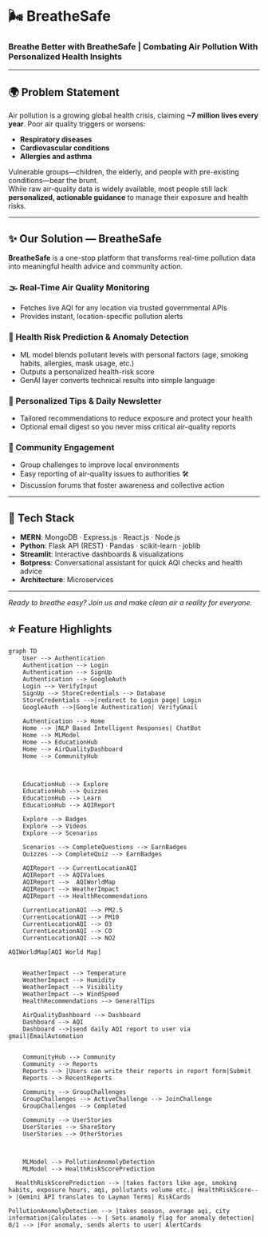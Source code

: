# 🌬️ **BreatheSafe**

### Breathe Better with BreatheSafe | Combating Air Pollution With Personalized Health Insights

---

## 🌍 Problem Statement

Air pollution is a growing global health crisis, claiming **~7 million lives every year**. Poor air quality triggers or worsens:

- **Respiratory diseases**
- **Cardiovascular conditions**
- **Allergies and asthma**

Vulnerable groups—children, the elderly, and people with pre-existing conditions—bear the brunt.  
While raw air-quality data is widely available, most people still lack **personalized, actionable guidance** to manage their exposure and health risks.

---

## ✨ Our Solution — **BreatheSafe**

**BreatheSafe** is a one-stop platform that transforms real-time pollution data into meaningful health advice and community action.

### 🌫️ Real-Time Air Quality Monitoring
- Fetches live AQI for any location via trusted governmental APIs  
- Provides instant, location-specific pollution alerts

### 🧠 Health Risk Prediction & Anomaly Detection
- ML model blends pollutant levels with personal factors (age, smoking habits, allergies, mask usage, etc.)  
- Outputs a personalized health-risk score  
- GenAI layer converts technical results into simple language

### 💌 Personalized Tips & Daily Newsletter
- Tailored recommendations to reduce exposure and protect your health  
- Optional email digest so you never miss critical air-quality reports

### 👥 Community Engagement
- Group challenges to improve local environments  
- Easy reporting of air-quality issues to authorities 🛠️  
- Discussion forums that foster awareness and collective action

---



## 🔧 Tech Stack

- **MERN**: MongoDB · Express.js · React.js · Node.js  
- **Python**: Flask API (REST) · Pandas · scikit-learn · joblib  
- **Streamlit**: Interactive dashboards & visualizations  
- **Botpress**: Conversational assistant for quick AQI checks and health advice  
- **Architecture**: Microservices

---


_Ready to breathe easy? Join us and make clean air a reality for everyone._

##  ⭐ Feature Highlights

```mermaid
graph TD
    User --> Authentication
    Authentication --> Login
    Authentication --> SignUp
    Authentication --> GoogleAuth
    Login --> VerifyInput
    SignUp --> StoreCredentials --> Database
    StoreCredentials -->|redirect to Login page| Login
    GoogleAuth -->|Google Authentication| VerifyGmail

    Authentication --> Home
    Home --> |NLP Based Intelligent Responses| ChatBot
    Home --> MLModel
    Home --> EducationHub
    Home --> AirQualityDashboard
    Home --> CommunityHub



    EducationHub --> Explore
    EducationHub --> Quizzes
    EducationHub --> Learn
    EducationHub --> AQIReport

    Explore --> Badges
    Explore --> Videos
    Explore --> Scenarios

    Scenarios --> CompleteQuestions --> EarnBadges
    Quizzes --> CompleteQuiz --> EarnBadges

    AQIReport --> CurrentLocationAQI
    AQIReport --> AQIValues
    AQIReport -->  AQIWorldMap
    AQIReport --> WeatherImpact
    AQIReport --> HealthRecommendations

    CurrentLocationAQI --> PM2.5
    CurrentLocationAQI --> PM10
    CurrentLocationAQI --> O3
    CurrentLocationAQI --> CO
    CurrentLocationAQI --> NO2

AQIWorldMap[AQI World Map]


    WeatherImpact --> Temperature
    WeatherImpact --> Humidity
    WeatherImpact --> Visibility
    WeatherImpact --> WindSpeed
    HealthRecommendations --> GeneralTips

    AirQualityDashboard --> Dashboard
    Dashboard --> AQI
    Dashboard -->|send daily AQI report to user via gmail|EmailAutomation


    CommunityHub --> Community
    Community --> Reports
    Reports --> |Users can write their reports in report form|Submit
    Reports --> RecentReports

    Community --> GroupChallenges
    GroupChallenges --> ActiveChallenge --> JoinChallenge
    GroupChallenges --> Completed

    Community --> UserStories
    UserStories --> ShareStory
    UserStories --> OtherStories

  

    MLModel --> PollutionAnomolyDetection
    MLModel --> HealthRiskScorePrediction

  HealthRiskScorePrediction --> |takes factors like age, smoking habits, exposure hours, aqi, pollutants volume etc.| HealthRiskScore--> |Gemini API translates to Layman Terms| RiskCards

PollutionAnomolyDetection --> |takes season, average aqi, city information|Calculates --> | Sets anamoly flag for anomaly detection| 0/1 --> |For anomaly, sends alerts to user| AlertCards 


